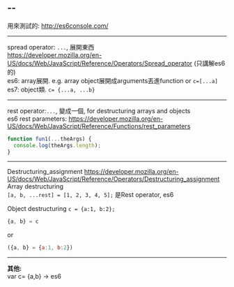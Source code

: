 --
--
用來測試的: http://es6console.com/


---


spread operator: `...`, 展開東西  
https://developer.mozilla.org/en-US/docs/Web/JavaScript/Reference/Operators/Spread_operator (只講解es6的)  
es6: array展開. e.g. array object展開成arguments丟進function
  or `c=[...a]`  
es7: object類. `c= {...a, ...b}` 

---
rest operator:`...`, 變成一個,  for destructuring arrays and objects  
es6 rest parameters:
https://developer.mozilla.org/en-US/docs/Web/JavaScript/Reference/Functions/rest_parameters

```javascript
function fun1(...theArgs) {
  console.log(theArgs.length);
}
```
---
Destructuring_assignment
https://developer.mozilla.org/en-US/docs/Web/JavaScript/Reference/Operators/Destructuring_assignment  
Array destructuring  
`[a, b, ...rest] = [1, 2, 3, 4, 5];` 是Rest operator, es6

Object destructuring  `c = {a:1, b:2};`

```javascript
{a, b} = c
```
or

```javascript
({a, b} = {a:1, b:2})
```

---

**其他:**  
var c= {a,b} -> es6
